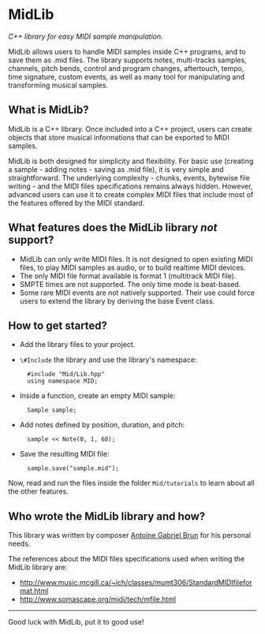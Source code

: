 # MidLib

*C++ library for easy MIDI sample manipulation.*

MidLib allows users to handle MIDI samples inside C++ programs, and to save them as .mid files. The library supports notes, multi-tracks samples, channels, pitch bends, control and program changes, aftertouch, tempo, time signature, custom events, as well as many tool for manipulating and transforming musical samples.

## What is MidLib?

MidLib is a C++ library. Once included into a C++ project, users can create objects that store musical informations that can be exported to MIDI samples.

MidLib is both designed for simplicity and flexibility. For basic use (creating a sample - adding notes - saving as .mid file), it is very simple and straightforward. The underlying complexity - chunks, events, bytewise file writing - and the MIDI files specifications remains always hidden. However, advanced users can use it to create complex MIDI files that include most of the features offered by the MIDI standard.

## What features does the MidLib library *not* support?

* MidLib can only write MIDI files. It is not designed to open existing MIDI files, to play MIDI samples as audio, or to build realtime MIDI devices.
* The only MIDI file format available is format 1 (multitrack MIDI file).
* SMPTE times are not supported. The only time mode is beat-based.
* Some rare MIDI events are not natively supported. Their use could force users to extend the library by deriving the base Event class.

## How to get started?

* Add the library files to your project.
* `\#Include` the library and use the library's namespace:

		#include "Mid/Lib.hpp"
		using namespace MID;

* Inside a function, create an empty MIDI sample:

		Sample sample;
	 
* Add notes defined by position, duration, and pitch:

		sample << Note(0, 1, 60);

* Save the resulting MIDI file:

		sample.save("sample.mid");
		
Now, read and run the files inside the folder `Mid/tutorials` to learn about all the other features.

## Who wrote the MidLib library and how?

This library was written by composer [Antoine Gabriel Brun](http://antoinegabrielbrun.com/) for his personal needs.

The references about the MIDI files specifications used when writing the MidLib library are:

* <http://www.music.mcgill.ca/~ich/classes/mumt306/StandardMIDIfileformat.html>
* <http://www.somascape.org/midi/tech/mfile.html>

_____________


Good luck with MidLib, put it to good use!